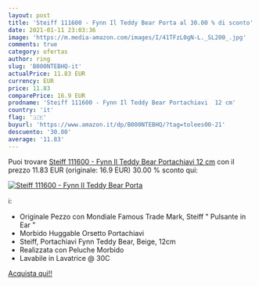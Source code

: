 ```yaml
---
layout: post
title: 'Steiff 111600 - Fynn Il Teddy Bear Porta al 30.00 % di sconto'
date: 2021-01-11 23:03:36
image: 'https://m.media-amazon.com/images/I/41TFzL0gN-L._SL200_.jpg'
comments: true
category: ofertas
author: ring
slug: 'B000NTEBHQ-it'
actualPrice: 11.83 EUR
currency: EUR
price: 11.83
comparePrice: 16.9 EUR
prodname: 'Steiff 111600 - Fynn Il Teddy Bear Portachiavi  12 cm'
country: 'it'
flag: '🇮🇹'
buyurl: 'https://www.amazon.it/dp/B000NTEBHQ/?tag=tolees00-21'
descuento: '30.00'
average: '11.83'
---
```


Puoi trovare [Steiff 111600 - Fynn Il Teddy Bear Portachiavi  12 cm](https://www.amazon.it/dp/B000NTEBHQ/?tag=tolees00-21) con il prezzo 11.83 EUR (originale: 16.9 EUR) 30.00 % sconto qui:

[![Steiff 111600 - Fynn Il Teddy Bear Porta](https://m.media-amazon.com/images/I/41TFzL0gN-L._SL200_.jpg)](https://www.amazon.it/dp/B000NTEBHQ/?tag=tolees00-21)

ℹ️:

- Originale Pezzo con Mondiale Famous Trade Mark, Steiff " Pulsante in Ear "
- Morbido Huggable Orsetto Portachiavi
- Steiff, Portachiavi Fynn Teddy Bear, Beige, 12cm
- Realizzata con Peluche Morbido
- Lavabile in Lavatrice @ 30C

[Acquista qui!!](https://www.amazon.it/dp/B000NTEBHQ/?tag=tolees00-21)
